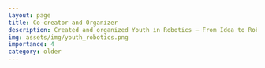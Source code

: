 ```yaml
---
layout: page
title: Co-creator and Organizer 
description: Created and organized Youth in Robotics – From Idea to Robot, a group of events, workshops and competitions to promote robotics to the Macedonian youth. 
img: assets/img/youth_robotics.png
importance: 4
category: older
---
```

